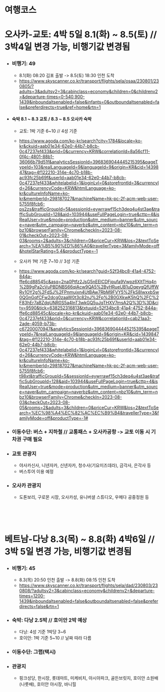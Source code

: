 # 여행코스


# 오사카-교토: 4박 5일 8.1(화) ~ 8.5(토)   // 3박4일 변경 가능, 비행기값 변경됨
- ### 비행기: 49
   * 8.1(화) 08:20 김포 출발 -> 8.5(토) 18:30 인천 도착
   * https://www.skyscanner.co.kr/transport/flights/sela/osaa/230801/230805/?adults=3&adultsv2=3&cabinclass=economy&children=0&childrenv2=&departure-times=0-540,900-1439&inboundaltsenabled=false&infants=0&outboundaltsenabled=false&preferdirects=true&ref=home&rtn=1


- #### 숙박  8.1 ~ 8.3 교토 / 8.3 ~ 8.5 오사카 숙박
  * 교토: 1박 기준 6~10 // 4성 기준
  * https://www.agoda.com/ko-kr/search?city=1784&locale=ko-kr&ckuid=aab01e34-62e0-44b7-b8cb-0c47237ef433&prid=0&currency=KRW&correlationId=8a56cf11-0f4c-4801-88b1-36066b79d51f&analyticsSessionId=3968369044445215395&pageTypeId=103&realLanguageId=9&languageId=9&origin=KR&cid=1439847&tag=4f122210-314e-4c70-b18b-ac93fc25b69f&userId=aab01e34-62e0-44b7-b8cb-0c47237ef433&whitelabelid=1&loginLvl=0&storefrontId=3&currencyId=26&currencyCode=KRW&htmlLanguage=ko-kr&cultureInfoName=ko-kr&memberId=298187027&machineName=hk-pc-2f-acm-web-user-5755f8fcb6-ps2zs&trafficGroupId=5&sessionId=eywrrawf15ch3deq4u4st3ae&trafficSubGroupId=128&aid=103944&useFullPageLogin=true&cttp=4&isRealUser=true&mode=production&utm_medium=banner&utm_source=naver&utm_campaign=naverbz&utm_content=nbz10&utm_term=nbz10&browserFamily=Chrome&checkIn=2023-08-01&checkOut=2023-08-03&rooms=2&adults=3&children=0&priceCur=KRW&los=2&textToSearch=%EA%B5%90%ED%86%A0&travellerType=3&familyMode=off&hotelStarRating=5,4&productType=-1

  * 오사카 1박 기준 7~10 // 3성 기준
  * https://www.agoda.com/ko-kr/search?guid=52f34bc8-41a4-4752-844a-ffe6cd88545c&asq=2na0Ptfz2JsG5nEElCDFjpufa9Vwpz6XltTHq4n%2B9gPa2cVuPBDNBS66qiAcw9QA5%2ByHRueUB1uDqevgQfUffWRv1OY2g%2FdSJ%2FPnmujxn4UtBAw7RbM9FVY5%2FkS8lwxxbSw0QGnGqfCFw2dcg0zaaW0t3c82nJ%2Fp%2B0GXkwK5hQ%2FC%2F83hEr7aBZdqUNR0S5a4lnT3wkGQ5uJqTHXV7msA2Q%3D%3D&city=9590&tick=638252316813&txtuuid=52f34bc8-41a4-4752-844a-ffe6cd88545c&locale=ko-kr&ckuid=aab01e34-62e0-44b7-b8cb-0c47237ef433&prid=0&currency=KRW&correlationId=cab21aa3-2ade-4059-b73b-c67200070947&analyticsSessionId=3968369044445215395&pageTypeId=7&realLanguageId=9&languageId=9&origin=KR&cid=1439847&tag=4f122210-314e-4c70-b18b-ac93fc25b69f&userId=aab01e34-62e0-44b7-b8cb-0c47237ef433&whitelabelid=1&loginLvl=0&storefrontId=3&currencyId=26&currencyCode=KRW&htmlLanguage=ko-kr&cultureInfoName=ko-kr&memberId=298187027&machineName=hk-pc-2f-acm-web-user-5755f8fcb6-t98xt&trafficGroupId=5&sessionId=eywrrawf15ch3deq4u4st3ae&trafficSubGroupId=128&aid=103944&useFullPageLogin=true&cttp=4&isRealUser=true&mode=production&utm_medium=banner&utm_source=naver&utm_campaign=naverbz&utm_content=nbz10&utm_term=nbz10&browserFamily=Chrome&checkIn=2023-08-03&checkOut=2023-08-05&rooms=2&adults=3&children=0&priceCur=KRW&los=2&textToSearch=%EC%98%A4%EC%82%AC%EC%B9%B4&travellerType=3&familyMode=off&productType=-1#

  
- ### 이동수단: 버스 + 지하철 // 교통패스 + 오사카공항 -> 교토 이동 시 기차권 구매 필요

- ### 교토 관광지
  * 야사카신사, 니넨자카, 신넨자카, 청수사(기요미즈데라), 금각사, 은각사 등
  * 버스투어 이용 예정

- ### 오사카 관광지
  * 도톤보리, 구로몬 시장, 오사카성, 유니버셜 스튜디오, 우메다 공중정원 등

<br>
<br>
<br>

#  베트남-다낭 8.3(목) ~ 8.8(화) 4박6일 // 3박 5일 변경 가능, 비행기값 변경됨
- ### 비행기: 45
  * 8.3(목) 20:50 인천 출발 -> 8.8(화) 08:15 인천 도착
  * https://www.skyscanner.co.kr/transport/flights/sela/dad/230803/230808/?adultsv2=3&cabinclass=economy&childrenv2=&departure-times=1200-1439&inboundaltsenabled=false&outboundaltsenabled=false&preferdirects=false&rtn=1

- ### 숙박: 다낭 2.5박 // 호이안 2박 예상
  * 다낭: 4성 기준 1박당 3~6
  * 호이안: 1박 기준 5~10 // 날짜 따라 다름
  
- ### 이동수단: 그랩(택시)

- ### 관광지
  * 핑크성당, 한시장, 롯데마트, 미케비치, 아시아파크, 골든브릿지, 호이안 소원배(나룻배), 호이안 야시장, 바니힐
